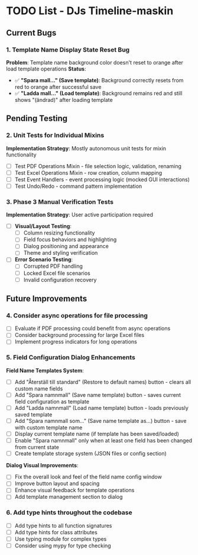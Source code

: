 # TODO List - DJs Timeline-maskin

## Current Bugs

### 1. Template Name Display State Reset Bug 
**Problem**: Template name background color doesn't reset to orange after load template operations
**Status**: 
- ✅ **"Spara mall..." (Save template)**: Background correctly resets from red to orange after successful save
- ✅ **"Ladda mall..." (Load template)**: Background remains red and still shows "(ändrad)" after loading template

## Pending Testing

### 2. Unit Tests for Individual Mixins
**Implementation Strategy**: Mostly autonomous unit tests for mixin functionality
- [ ] Test PDF Operations Mixin - file selection logic, validation, renaming
- [ ] Test Excel Operations Mixin - row creation, column mapping
- [ ] Test Event Handlers - event processing logic (mocked GUI interactions)
- [ ] Test Undo/Redo - command pattern implementation

### 3. Phase 3 Manual Verification Tests
**Implementation Strategy**: User active participation required
- [ ] **Visual/Layout Testing**:
  - [ ] Column resizing functionality
  - [ ] Field focus behaviors and highlighting
  - [ ] Dialog positioning and appearance
  - [ ] Theme and styling verification
- [ ] **Error Scenario Testing**:
  - [ ] Corrupted PDF handling
  - [ ] Locked Excel file scenarios
  - [ ] Invalid configuration recovery

## Future Improvements

### 4. Consider async operations for file processing
- [ ] Evaluate if PDF processing could benefit from async operations
- [ ] Consider background processing for large Excel files
- [ ] Implement progress indicators for long operations

### 5. Field Configuration Dialog Enhancements
**Field Name Templates System**:
- [ ] Add "Återställ till standard" (Restore to default names) button - clears all custom name fields
- [ ] Add "Spara namnmall" (Save name template) button - saves current field configuration as template
- [ ] Add "Ladda namnmall" (Load name template) button - loads previously saved template
- [ ] Add "Spara namnmall som..." (Save name template as...) button - save with custom template name
- [ ] Display current template name (if template has been saved/loaded)
- [ ] Enable "Spara namnmall" only when at least one field has been changed from current state
- [ ] Create template storage system (JSON files or config section)

**Dialog Visual Improvements**:
- [ ] Fix the overall look and feel of the field name config window
- [ ] Improve button layout and spacing
- [ ] Enhance visual feedback for template operations
- [ ] Add template management section to dialog

### 6. Add type hints throughout the codebase
- [ ] Add type hints to all function signatures
- [ ] Add type hints for class attributes
- [ ] Use typing module for complex types
- [ ] Consider using mypy for type checking